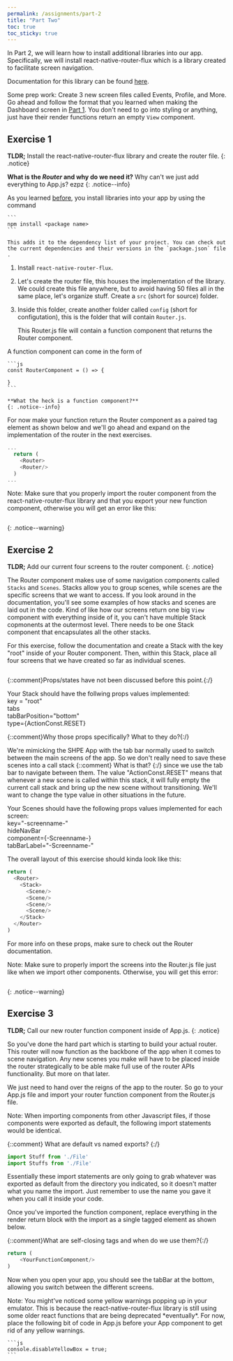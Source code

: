 ```yaml
---
permalink: /assignments/part-2
title: "Part Two"
toc: true
toc_sticky: true
---
```


In Part 2, we will learn how to install additional libraries into our app. Specifically, we will install react-native-router-flux which is a library created to facilitate screen navigation.

Documentation for this library can be found [here](https://github.com/aksonov/react-native-router-flux).

Some prep work: Create 3 new screen files called Events, Profile, and More. Go ahead and follow the format that you learned when making the Dashboard screen in [Part 1](/part-1). You don't need to go into styling or anything, just have their render functions return an empty `View` component.

## Exercise 1
**TLDR;** Install the react-native-router-flux library and create the router file.
{: .notice}

**What is the *Router* and why do we need it?**
Why can't we just add everything to App.js? ezpz
{: .notice--info}

As you learned [before](/part-1#exercise-6), you install libraries into your app by using the command

    ```
    npm install <package name>
    ```

    This adds it to the dependency list of your project. You can check out the current dependencies and their versions in the `package.json` file .

1. Install `react-native-router-flux`.
2. Let's create the router file, this houses the implementation of the library. We could create this file anywhere, but to avoid having 50 files all in the same place, let's organize stuff. Create a `src` (short for source) folder.
3. Inside this folder, create another folder called `config` (short for configutation), this is the folder that will contain `Router.js`.

    This Router.js file will contain a function component that returns the Router component.

A function component can come in the form of

    ```js
    const RouterComponent = () => {

    }
    ```

    **What the heck is a function component?**
    {: .notice--info}

For now make your function return the Router component as a paired tag element as shown below and we'll go ahead and expand on the implementation of the router in the next exercises.

```js
...
  return (
    <Router>
    <Router/>
  )
...
```

Note: Make sure that you properly import the router component from the react-native-router-flux library and that you export your new function component, otherwise you will get an error like this:

```
```
{: .notice--warning}

## Exercise 2
**TLDR;** Add our current four screens to the router component.
{: .notice}

The Router component makes use of some navigation components called `Stacks` and `Scenes`. Stacks allow you to group scenes, while scenes are the specific screens that we want to access. If you look around in the documentation, you'll see some examples of how stacks and scenes are laid out in the code. Kind of like how our screens return one big `View` component with everything inside of it, you can't have multiple Stack copmonents at the outermost level. There needs to be one Stack component that encapsulates all the other stacks. 

For this exercise, follow the documentation and create a Stack with the key "root" inside of your Router component. Then, within this Stack, place all four screens that we have created so far as individual scenes.

```js
```
{::comment}Props/states have not been discussed before this point.{:/}

Your Stack should have the follwing props values implemented:  
key = "root"  
tabs  
tabBarPosition="bottom"  
type={ActionConst.RESET}

{::comment}Why those props specifically? What to they do?{:/}

We're mimicking the SHPE App with the tab bar normally used to switch between the main screens of the app. So we don't really need to save these scenes into a call stack {::comment} What is that? {:/} since we use the tab bar to navigate between them. The value "ActionConst.RESET" means that whenever a new scene is called within this stack, it will fully empty the current call stack and bring up the new scene without transitioning. We'll want to change the type value in other situations in the future. 

Your Scenes should have the following props values implemented for each screen:  
key="-screenname-"  
hideNavBar  
component={-Screenname-}  
tabBarLabel="-Screenname-"

The overall layout of this exercise should kinda look like this:

```js
return (
  <Router>
    <Stack>
      <Scene/>
      <Scene/>
      <Scene/>
      <Scene/>
    </Stack>
  </Router>
)
```

For more info on these props, make sure to check out the Router documentation.

Note: Make sure to properly import the screens into the Router.js file just like when we import other components. Otherwise, you will get this error:

```
```
{: .notice--warning}

## Exercise 3
**TLDR;** Call our new router function component inside of App.js.
{: .notice}

So you've done the hard part which is starting to build your actual router. This router will now function as the backbone of the app when it comes to scene navigation. Any new scenes you make will have to be placed inside the router strategically to be able make full use of the router APIs functionality. But more on that later. 

We just need to hand over the reigns of the app to the router. So go to your App.js file and import your router function component from the Router.js file. 

Note: When importing components from other Javascript files, if those components were exported as default, the following import statements would be identical.

{::comment} What are default vs named exports? {:/}

```js
import Stuff from './File'
import Stuffs from './File'
```

Essentially these import statements are only going to grab whatever was exported as default from the directory you indicated, so it doesn't matter what you name the import. Just remember to use the name you gave it when you call it inside your code.

Once you've imported the function component, replace everything in the render return block with the import as a single tagged element as shown below.

{::comment}What are self-closing tags and when do we use them?{:/}
```js
return (
    <YourFunctionComponent/>
)
```

Now when you open your app, you should see the tabBar at the bottom, allowing you switch between the different screens. 

<div class="notice--info" markdown="1">
Note: You might've noticed some yellow warnings popping up in your emulator. This is because the react-native-router-flux library is still using some older react functions that are being deprecated *eventually*. For now, place the following bit of code in App.js before your App component to get rid of any yellow warnings.

    ```js
    console.disableYellowBox = true;
    ```
</div>